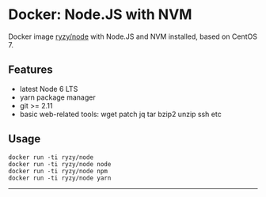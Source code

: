 # Docker: Node.JS with NVM

Docker image [ryzy/node](https://hub.docker.com/r/ryzy/node/) with Node.JS 
and NVM installed, based on CentOS 7.

## Features
* latest Node 6 LTS
* yarn package manager
* git >= 2.11
* basic web-related tools: wget patch jq tar bzip2 unzip ssh etc

## Usage

```
docker run -ti ryzy/node
docker run -ti ryzy/node node
docker run -ti ryzy/node npm
docker run -ti ryzy/node yarn
```

---

